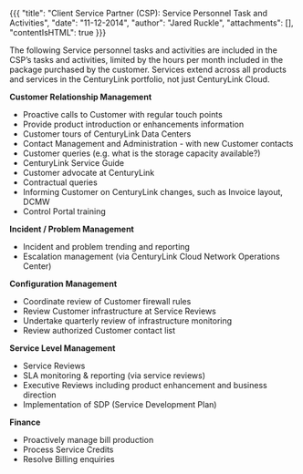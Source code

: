 {{{
  "title": "Client Service Partner (CSP): Service Personnel Task and Activities",
  "date": "11-12-2014",
  "author": "Jared Ruckle",
  "attachments": [],
  "contentIsHTML": true
}}}

<p>The following Service personnel tasks and activities are included in the CSP’s tasks and activities, limited by the hours per month included in the package purchased by the customer. Services extend across all products and services in the CenturyLink
  portfolio, not just CenturyLink Cloud.</p>
<p><strong>Customer Relationship Management</strong>
</p>
<ul>
  <li>Proactive calls to Customer with regular touch points</li>
  <li>Provide product introduction or enhancements information</li>
  <li>Customer tours of CenturyLink Data Centers</li>
  <li>Contact Management and Administration - with new Customer contacts</li>
  <li>Customer queries (e.g. what is the storage capacity available?)</li>
  <li>CenturyLink Service Guide</li>
  <li>Customer advocate at CenturyLink</li>
  <li>Contractual queries</li>
  <li>Informing Customer on CenturyLink changes, such as Invoice layout, DCMW</li>
  <li>Control Portal training</li>
</ul>
<p><strong>Incident / Problem Management</strong>
</p>
<ul>
  <li>Incident and problem trending and reporting</li>
  <li>Escalation management (via CenturyLink Cloud Network Operations Center)</li>
</ul>
<p><strong>Configuration Management</strong>
</p>
<ul>
  <li>Coordinate review of Customer firewall rules</li>
  <li>Review Customer infrastructure at Service Reviews</li>
  <li>Undertake quarterly review of infrastructure monitoring</li>
  <li>Review authorized Customer contact list</li>
</ul>
<p><strong>Service Level Management</strong>
</p>
<ul>
  <li>Service Reviews</li>
  <li>SLA monitoring &amp; reporting (via service reviews)</li>
  <li>Executive Reviews including product enhancement and business direction</li>
  <li>Implementation of SDP (Service Development Plan)</li>
</ul>
<p><strong>Finance</strong>
</p>
<ul>
  <li>Proactively manage bill production</li>
  <li>Process Service Credits</li>
  <li>Resolve Billing enquiries</li>
</ul>
